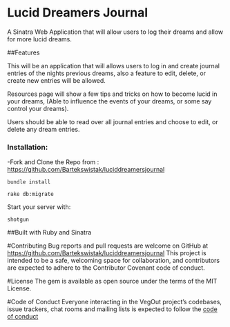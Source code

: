 # Lucid Dreamers Journal
A Sinatra Web Application that will allow users to log their dreams and allow for more lucid dreams.

##Features

This will be an application that will allows users to log in and create journal
entries of the nights previous dreams, also a feature to edit, delete, or create
new entries will be allowed.

Resources page will show a few tips and tricks on how to become lucid in your dreams,
(Able to influence the events of your dreams, or some say control your dreams).

Users should be able to read over all journal entries and choose to edit, or
delete any dream entries.

### Installation:

  -Fork and Clone the Repo from : https://github.com/Bartekswistak/luciddreamersjournal
 
  ```
  bundle install 
  ```
  ```
  rake db:migrate
  ```
  Start your server with:
  ```
  shotgun
  ```

  ##Built with Ruby and Sinatra

#Contributing
  Bug reports and pull requests are welcome on GitHub at https://github.com/Bartekswistak/luciddreamersjournal This project is intended to be a safe, welcoming space for collaboration, and contributors are expected to adhere to the Contributor Covenant code of conduct.

#License
  The gem is available as open source under the terms of the MIT License.

#Code of Conduct
  Everyone interacting in the VegOut project’s codebases, issue trackers, chat rooms and mailing lists is expected to follow the [code of conduct](https://github.com/)
